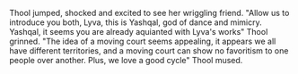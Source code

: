 Thool jumped, shocked and excited to see her wriggling friend. "Allow us to introduce you both, Lyva, this is Yashqal, god of dance and mimicry. Yashqal, it seems you are already aquianted with Lyva's works" Thool grinned. "The idea of a moving court seems appealing, it appears we all have different territories, and a moving court can show no favoritism to one people over another. Plus, we love a good cycle" Thool mused.
